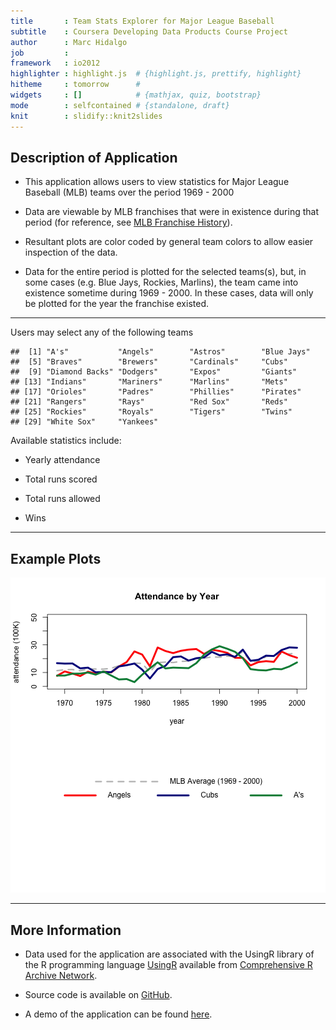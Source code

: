 ```yaml
---
title       : Team Stats Explorer for Major League Baseball
subtitle    : Coursera Developing Data Products Course Project
author      : Marc Hidalgo
job         : 
framework   : io2012
highlighter : highlight.js  # {highlight.js, prettify, highlight}
hitheme     : tomorrow      # 
widgets     : []            # {mathjax, quiz, bootstrap}
mode        : selfcontained # {standalone, draft}
knit        : slidify::knit2slides
---
```


## Description of Application

- This application allows users to view statistics for Major League Baseball (MLB) teams over the period 1969 - 2000

- Data are viewable by MLB franchises that were in existence during that period (for reference, see [MLB Franchise History](https://en.wikipedia.org/wiki/Timeline_of_Major_League_Baseball)).

- Resultant plots are color coded by general team colors to allow easier inspection of the data. 

- Data for the entire period is plotted for the selected teams(s), but, in some cases (e.g. Blue Jays, Rockies, Marlins), the team came into existence sometime during 1969 - 2000. In these cases, data will only be plotted for the year the franchise existed.

---



Users may select any of the following teams


```
##  [1] "A's"           "Angels"        "Astros"        "Blue Jays"    
##  [5] "Braves"        "Brewers"       "Cardinals"     "Cubs"         
##  [9] "Diamond Backs" "Dodgers"       "Expos"         "Giants"       
## [13] "Indians"       "Mariners"      "Marlins"       "Mets"         
## [17] "Orioles"       "Padres"        "Phillies"      "Pirates"      
## [21] "Rangers"       "Rays"          "Red Sox"       "Reds"         
## [25] "Rockies"       "Royals"        "Tigers"        "Twins"        
## [29] "White Sox"     "Yankees"
```


Available statistics include: 

- Yearly attendance

- Total runs scored

- Total runs allowed

- Wins

---

## Example Plots

![plot of chunk unnamed-chunk-3](assets/fig/unnamed-chunk-3-1.png)

--- 

## More Information

- Data used for the application are associated with the UsingR library of the R programming language [UsingR](https://cran.r-project.org/web/packages/UsingR/) available from [Comprehensive R Archive Network](https://cran.r-project.org/). 

- Source code is available on  [GitHub](https://github.com/juanmarc/developing-data-products-project).

- A demo of the application can be found [here](https://juanmarc.shinyapps.io/developing-data-products-project/).
